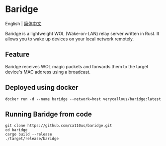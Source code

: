 # Baridge

English | [简体中文](./README-zh_CN.md)

Baridge is a lightweight WOL (Wake-on-LAN) relay server written in Rust. It allows you to wake up devices on your local network remotely.

## Feature
Baridge receives WOL magic packets and forwards them to the target device's MAC address using a broadcast.

## Deployed using docker
```shell
docker run -d --name baridge --network=host verycallous/baridge:latest
```

## Running Baridge from code
```shell
git clone https://github.com/ca110us/baridge.git
cd baridge
cargo build --release
./target/release/baridge
```